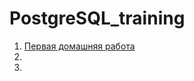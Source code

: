 # PostgreSQL_training
1. [Первая домашняя работа](https://github.com/FangahrA13/PostgreSQL_training/tree/main/first_homework)
  2. 
  3. 
